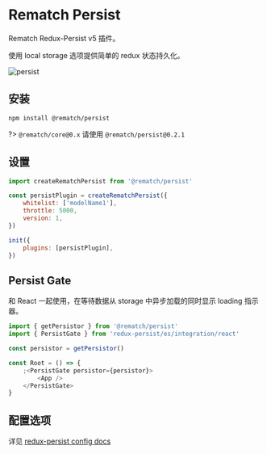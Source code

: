 
# Rematch Persist

Rematch  Redux-Persist v5 插件。

使用 local storage 选项提供简单的 redux 状态持久化。

![persist](https://user-images.githubusercontent.com/4660659/33304219-67bd1dc6-d3bc-11e7-8159-a05d65c170bf.gif)


## 安装


```text
npm install @rematch/persist
```

?>  `@rematch/core@0.x` 请使用 `@rematch/persist@0.2.1`

## 设置

```javascript
import createRematchPersist from '@rematch/persist'

const persistPlugin = createRematchPersist({
	whitelist: ['modelName1'],
	throttle: 5000,
	version: 1,
})

init({
	plugins: [persistPlugin],
})
```

## Persist Gate

和 React 一起使用，在等待数据从 storage 中异步加载的同时显示 loading 指示器。

```javascript
import { getPersistor } from '@rematch/persist'
import { PersistGate } from 'redux-persist/es/integration/react'

const persistor = getPersistor()

const Root = () => {
	;<PersistGate persistor={persistor}>
		<App />
	</PersistGate>
}
```

## 配置选项

详见 [redux-persist config docs](https://github.com/rt2zz/redux-persist/blob/master/docs/api.md#type-persistconfig)

